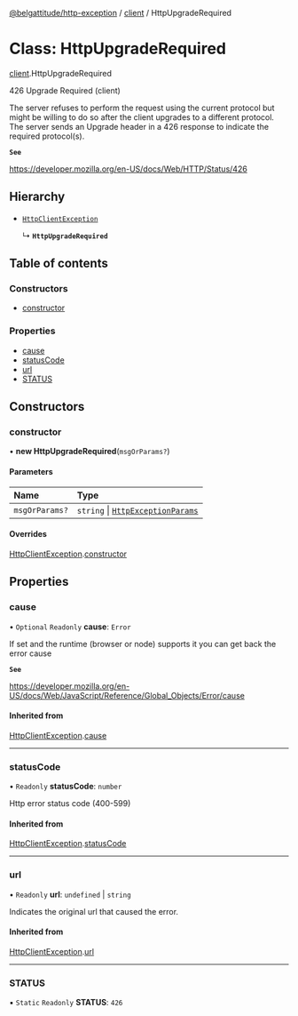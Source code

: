 [@belgattitude/http-exception](../README.md) / [client](../modules/client.md) / HttpUpgradeRequired

# Class: HttpUpgradeRequired

[client](../modules/client.md).HttpUpgradeRequired

426 Upgrade Required (client)

The server refuses to perform the request using the current protocol but might be willing to do so after
the client upgrades to a different protocol. The server sends an Upgrade header in a 426 response
to indicate the required protocol(s).

**`See`**

https://developer.mozilla.org/en-US/docs/Web/HTTP/Status/426

## Hierarchy

- [`HttpClientException`](base.HttpClientException.md)

  ↳ **`HttpUpgradeRequired`**

## Table of contents

### Constructors

- [constructor](client.HttpUpgradeRequired.md#constructor)

### Properties

- [cause](client.HttpUpgradeRequired.md#cause)
- [statusCode](client.HttpUpgradeRequired.md#statuscode)
- [url](client.HttpUpgradeRequired.md#url)
- [STATUS](client.HttpUpgradeRequired.md#status)

## Constructors

### constructor

• **new HttpUpgradeRequired**(`msgOrParams?`)

#### Parameters

| Name           | Type                                                                         |
| :------------- | :--------------------------------------------------------------------------- |
| `msgOrParams?` | `string` \| [`HttpExceptionParams`](../modules/types.md#httpexceptionparams) |

#### Overrides

[HttpClientException](base.HttpClientException.md).[constructor](base.HttpClientException.md#constructor)

## Properties

### cause

• `Optional` `Readonly` **cause**: `Error`

If set and the runtime (browser or node) supports it
you can get back the error cause

**`See`**

https://developer.mozilla.org/en-US/docs/Web/JavaScript/Reference/Global_Objects/Error/cause

#### Inherited from

[HttpClientException](base.HttpClientException.md).[cause](base.HttpClientException.md#cause)

---

### statusCode

• `Readonly` **statusCode**: `number`

Http error status code (400-599)

#### Inherited from

[HttpClientException](base.HttpClientException.md).[statusCode](base.HttpClientException.md#statuscode)

---

### url

• `Readonly` **url**: `undefined` \| `string`

Indicates the original url that caused the error.

#### Inherited from

[HttpClientException](base.HttpClientException.md).[url](base.HttpClientException.md#url)

---

### STATUS

▪ `Static` `Readonly` **STATUS**: `426`
